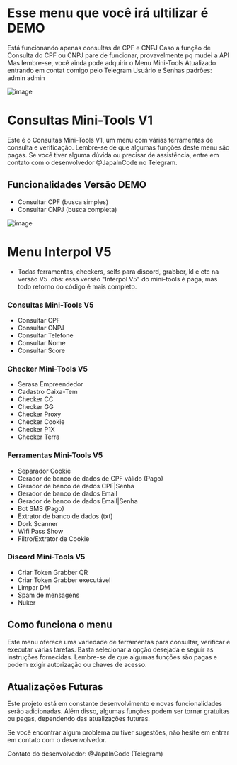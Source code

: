 # Esse menu que você irá ultilizar é DEMO

Está funcionando apenas consultas de CPF e CNPJ
Caso a função de Consulta do CPF ou CNPJ pare de funcionar, provavelmente pq mudei a API
Mas lembre-se, você ainda pode adquirir o Menu Mini-Tools Atualizado entrando em contat comigo pelo Telegram
Usuário e Senhas padrões: admin admin

![image](https://github.com/JapaInCode/android.menu_demo/assets/100159070/b04e62e1-1bf5-43f2-99c3-7c139cc27b54)

# Consultas Mini-Tools V1

Este é o Consultas Mini-Tools V1, um menu com várias ferramentas de consulta e verificação. Lembre-se de que algumas funções deste menu são pagas. Se você tiver alguma dúvida ou precisar de assistência, entre em contato com o desenvolvedor @JapaInCode no Telegram.

## Funcionalidades Versão DEMO

- Consultar CPF (busca simples)
- Consultar CNPJ (busca completa)
  
![image](https://github.com/JapaInCode/android.menu_demo/assets/100159070/0529dc97-aa9b-4e9a-b2a4-9beb19c891bf)

# Menu Interpol V5

- Todas ferramentas, checkers, selfs para discord, grabber, kl e etc na versão V5
.obs: essa versão "Interpol V5" do mini-tools é paga, mas todo retorno do código é mais completo.

### Consultas Mini-Tools V5

- Consultar CPF
- Consultar CNPJ
- Consultar Telefone
- Consultar Nome
- Consultar Score

### Checker Mini-Tools V5

- Serasa Empreendedor
- Cadastro Caixa-Tem
- Checker CC
- Checker GG
- Checker Proxy
- Checker Cookie
- Checker P1X
- Checker Terra

### Ferramentas Mini-Tools V5

- Separador Cookie
- Gerador de banco de dados de CPF válido (Pago)
- Gerador de banco de dados CPF|Senha
- Gerador de banco de dados Email
- Gerador de banco de dados Email|Senha
- Bot SMS (Pago)
- Extrator de banco de dados (txt)
- Dork Scanner
- Wifi Pass Show
- Filtro/Extrator de Cookie

### Discord Mini-Tools V5 

- Criar Token Grabber QR
- Criar Token Grabber executável
- Limpar DM
- Spam de mensagens
- Nuker

## Como funciona o menu

Este menu oferece uma variedade de ferramentas para consultar, verificar e executar várias tarefas. Basta selecionar a opção desejada e seguir as instruções fornecidas. Lembre-se de que algumas funções são pagas e podem exigir autorização ou chaves de acesso.

## Atualizações Futuras

Este projeto está em constante desenvolvimento e novas funcionalidades serão adicionadas. Além disso, algumas funções podem ser tornar gratuitas ou pagas, dependendo das atualizações futuras.

Se você encontrar algum problema ou tiver sugestões, não hesite em entrar em contato com o desenvolvedor.

Contato do desenvolvedor: @JapaInCode (Telegram)
